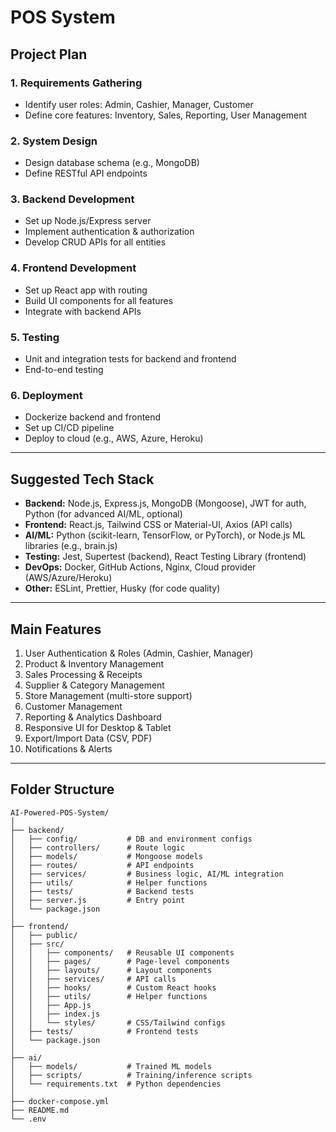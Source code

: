 # POS System

## Project Plan

### 1. Requirements Gathering
- Identify user roles: Admin, Cashier, Manager, Customer
- Define core features: Inventory, Sales, Reporting, User Management

### 2. System Design
- Design database schema (e.g., MongoDB)
- Define RESTful API endpoints

### 3. Backend Development
- Set up Node.js/Express server
- Implement authentication & authorization
- Develop CRUD APIs for all entities

### 4. Frontend Development
- Set up React app with routing
- Build UI components for all features
- Integrate with backend APIs

### 5. Testing
- Unit and integration tests for backend and frontend
- End-to-end testing

### 6. Deployment
- Dockerize backend and frontend
- Set up CI/CD pipeline
- Deploy to cloud (e.g., AWS, Azure, Heroku)

---

## Suggested Tech Stack

- **Backend:** Node.js, Express.js, MongoDB (Mongoose), JWT for auth, Python (for advanced AI/ML, optional)
- **Frontend:** React.js, Tailwind CSS or Material-UI, Axios (API calls)
- **AI/ML:** Python (scikit-learn, TensorFlow, or PyTorch), or Node.js ML libraries (e.g., brain.js)
- **Testing:** Jest, Supertest (backend), React Testing Library (frontend)
- **DevOps:** Docker, GitHub Actions, Nginx, Cloud provider (AWS/Azure/Heroku)
- **Other:** ESLint, Prettier, Husky (for code quality)

---

## Main Features

1. User Authentication & Roles (Admin, Cashier, Manager)
2. Product & Inventory Management
3. Sales Processing & Receipts
4. Supplier & Category Management
5. Store Management (multi-store support)
6. Customer Management
7. Reporting & Analytics Dashboard
8. Responsive UI for Desktop & Tablet
9. Export/Import Data (CSV, PDF)
10. Notifications & Alerts

---

## Folder Structure

```plaintext
AI-Powered-POS-System/
│
├── backend/
│   ├── config/           # DB and environment configs
│   ├── controllers/      # Route logic
│   ├── models/           # Mongoose models
│   ├── routes/           # API endpoints
│   ├── services/         # Business logic, AI/ML integration
│   ├── utils/            # Helper functions
│   ├── tests/            # Backend tests
│   ├── server.js         # Entry point
│   └── package.json
│
├── frontend/
│   ├── public/
│   ├── src/
│   │   ├── components/   # Reusable UI components
│   │   ├── pages/        # Page-level components
│   │   ├── layouts/      # Layout components
│   │   ├── services/     # API calls
│   │   ├── hooks/        # Custom React hooks
│   │   ├── utils/        # Helper functions
│   │   ├── App.js
│   │   ├── index.js
│   │   └── styles/       # CSS/Tailwind configs
│   ├── tests/            # Frontend tests
│   └── package.json
│
├── ai/
│   ├── models/           # Trained ML models
│   ├── scripts/          # Training/inference scripts
│   └── requirements.txt  # Python dependencies
│
├── docker-compose.yml
├── README.md
└── .env
```
